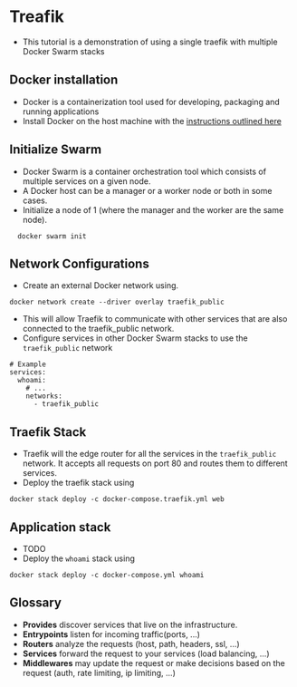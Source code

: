 # Treafik 

* This tutorial is a demonstration of using a single traefik with multiple Docker Swarm stacks

## Docker installation
* Docker is a containerization tool used for developing, packaging and running applications
* Install Docker on the host machine with the [instructions outlined here](https://docs.docker.com/engine/install/)

## Initialize Swarm
* Docker Swarm is a container orchestration tool which consists of multiple services on a given node.
* A Docker host can be a manager or a worker node or both in some cases.
* Initialize a node of 1 (where the manager and the worker are the same node).
```
  docker swarm init
```

## Network Configurations
* Create an external Docker network using.
```
docker network create --driver overlay traefik_public
```
* This will allow Traefik to communicate with other services that are also connected to the traefik_public network.
* Configure services in other Docker Swarm stacks to use the `traefik_public` network
```
# Example
services:
  whoami:
    # ...
    networks:
      - traefik_public
```

## Traefik Stack
* Traefik will the edge router for all the services in the `traefik_public` network. It accepts all requests on port 80 and routes them to different services.
* Deploy the traefik stack using
```
docker stack deploy -c docker-compose.traefik.yml web
```

## Application stack
* TODO
* Deploy the `whoami` stack using
```
docker stack deploy -c docker-compose.yml whoami  
```

## Glossary
* **Provides** discover services that live on the infrastructure.
* **Entrypoints** listen for incoming traffic(ports, ...)
* **Routers** analyze the requests (host, path, headers, ssl, ...)
* **Services** forward the request to your services (load balancing, ...)
* **Middlewares** may update the request or make decisions based on the request (auth, rate limiting, ip limiting, ...)